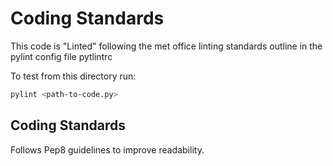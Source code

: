 # Coding Standards

This code is "Linted" following the met office linting standards outline in the
pylint config file pytlintrc

To test from this directory run:

```bash
pylint <path-to-code.py>
```

## Coding Standards

Follows Pep8 guidelines to improve readability.
